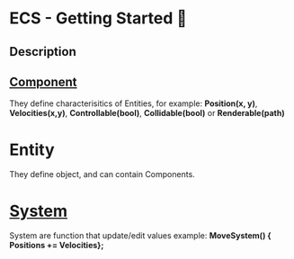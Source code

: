 # ECS - Getting Started 📖

## Description

## [Component](Component.md)

They define characterisitics of Entities, for example: **Position(x, y)**, **Velocities(x,y)**, **Controllable(bool)**, **Collidable(bool)** or **Renderable(path)**  

# Entity

They define object, and can contain Components.

# [System](Systems.md)

System are function that update/edit values example:  **MoveSystem() { Positions += Velocities};**